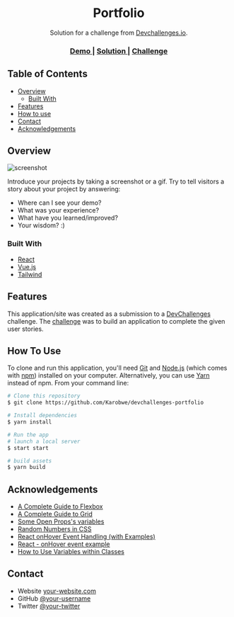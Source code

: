 <!-- Please update value in the {}  -->

<h1 align="center">Portfolio</h1>

<div align="center">
   Solution for a challenge from  <a href="http://devchallenges.io" target="_blank">Devchallenges.io</a>.
</div>

<div align="center">
  <h3>
    <a href="https://nimble-smakager-12ad43.netlify.app/">
      Demo
    </a>
    <span> | </span>
    <a href="https://github.com/Karobwe/devchallenges-portfolio">
      Solution
    </a>
    <span> | </span>
    <a href="https://devchallenges.io/challenges/5ZnOYsSXM24JWnCsNFlt">
      Challenge
    </a>
  </h3>
</div>

<!-- TABLE OF CONTENTS -->

## Table of Contents

- [Overview](#overview)
  - [Built With](#built-with)
- [Features](#features)
- [How to use](#how-to-use)
- [Contact](#contact)
- [Acknowledgements](#acknowledgements)

<!-- OVERVIEW -->

## Overview

![screenshot](https://user-images.githubusercontent.com/16707738/92399059-5716eb00-f132-11ea-8b14-bcacdc8ec97b.png)

Introduce your projects by taking a screenshot or a gif. Try to tell visitors a story about your project by answering:

- Where can I see your demo?
- What was your experience?
- What have you learned/improved?
- Your wisdom? :)

### Built With

<!-- This section should list any major frameworks that you built your project using. Here are a few examples.-->

- [React](https://reactjs.org/)
- [Vue.js](https://vuejs.org/)
- [Tailwind](https://tailwindcss.com/)

## Features

<!-- List the features of your application or follow the template. Don't share the figma file here :) -->

This application/site was created as a submission to a [DevChallenges](https://devchallenges.io/challenges) challenge. The [challenge](https://devchallenges.io/challenges/5ZnOYsSXM24JWnCsNFlt) was to build an application to complete the given user stories.

## How To Use

<!-- Example: -->

To clone and run this application, you'll need [Git](https://git-scm.com) and [Node.js](https://nodejs.org/en/download/) (which comes with [npm](http://npmjs.com)) installed on your computer. Alternatively, you can use [Yarn](https://yarnpkg.com/) instead of npm. From your command line:

```bash
# Clone this repository
$ git clone https://github.com/Karobwe/devchallenges-portfolio

# Install dependencies
$ yarn install

# Run the app
# launch a local server
$ start start

# build assets 
$ yarn build
```

## Acknowledgements

<!-- This section should list any articles or add-ons/plugins that helps you to complete the project. This is optional but it will help you in the future. For example: -->

- [A Complete Guide to Flexbox](https://css-tricks.com/snippets/css/a-guide-to-flexbox/)
- [A Complete Guide to Grid](https://css-tricks.com/snippets/css/complete-guide-grid/)
- [Some Open Props's variables](https://open-props.style/)
- [Random Numbers in CSS](https://css-tricks.com/random-numbers-css/)
- [React onHover Event Handling (with Examples)](https://upmostly.com/tutorials/react-onhover-event-handling-with-examples)
- [React - onHover event example](https://dirask.com/posts/React-onHover-event-example-jmygNj#:~:text=In%20React%20there%20is%20no%20onHover%20event%20handler%2C,leaves%20the%20element%2C%20it%20will%20be%20onMouseLeave%20event.)
- [How to Use Variables within Classes](https://www.pluralsight.com/guides/how-to-use-variables-within-classes)

## Contact

- Website [your-website.com](https://{your-web-site-link})
- GitHub [@your-username](https://{github.com/your-usermame})
- Twitter [@your-twitter](https://{twitter.com/your-username})
